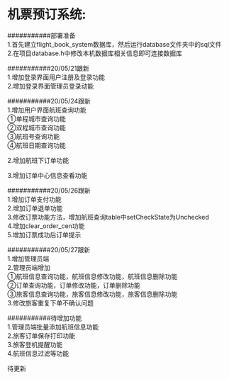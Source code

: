 机票预订系统:  
===============================
###########部署准备  
1.首先建立flight_book_system数据库，然后运行database文件夹中的sql文件  
2.在项目database.h中修改本机数据库相关信息即可连接数据库  

###########20/05/21跟新  
1.增加登录界面用户注册及登录功能  
2.增加登录界面管理员登录动能  

###########20/05/24跟新  
1.增加用户界面航班查询功能  
			①单程城市查询功能  
			②双程城市查询功能  
  			③航班号查询功能  
			④航班日期查询功能  

2.增加航班下订单功能  

3.增加订单中心信息查看功能  

###########20/05/26跟新  
1.增加订单支付功能  
2.增加订单退单功能   
3.修改订票功能方法，增加航班查询table中setCheckState为Unchecked  
4.增加clear_order_cen功能  
5.增加订票成功后订单提示  


###########20/05/27跟新  
1.增加管理员端  
2.管理员端增加  
		①航班信息查询功能，航班信息修改功能，航班信息删除功能  
		②订单查询功能，订单修改功能，订单删除功能  
  		③旅客信息查询功能，旅客信息修改功能，旅客信息删除功能    
3.修改旅客重复下单不确认问题  

###########待增加功能  
1.管理员端批量添加航班信息功能  
2.旅客订单保存打印功能  
3.旅客登机提醒功能  
4.航班信息过滤等功能  
  
  
待更新  

